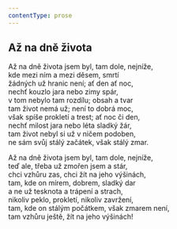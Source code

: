 ```yaml
---
contentType: prose
---
```


## Až na dně života

Až na dně života jsem byl, tam dole, nejníže,  
kde mezi ním a mezi děsem, smrtí  
žádných už hranic není; ať den ať noc,  
nechť kouzlo jara nebo zimy spár,  
v tom nebylo tam rozdílu; obsah a tvar  
tam život nemá už; není to dobrá moc,  
však spíše prokletí a trest; ať noc či den,  
nechť milost jara nebo léta sladký žár,  
tam život nebyl si už v ničem podoben,  
ne sám svůj stálý začátek, však stálý zmar.

Až na dně života jsem byl, tam dole, nejníže,  
teď ale, třeba už zmořen jsem a stár,  
chci vzhůru zas, chci žít na jeho výšinách,  
tam, kde on mírem, dobrem, sladký dar  
a ne už tesknota a trápení a strach,  
nikoliv peklo, prokletí, nikoliv zavržení,  
tam, kde on stálým počátkem, však zmarem není,  
tam vzhůru ještě, žít na jeho výšinách!
